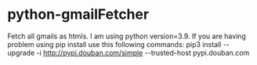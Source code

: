 # python-gmailFetcher
Fetch all gmails as htmls.
I am using python version=3.9.
If you are having problem using pip install use this following commands: pip3 install --upgrade -i http://pypi.douban.com/simple --trusted-host pypi.douban.com
